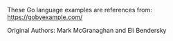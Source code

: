 These Go language examples are references from: https://gobyexample.com/

Original Authors:
Mark McGranaghan and Eli Bendersky
